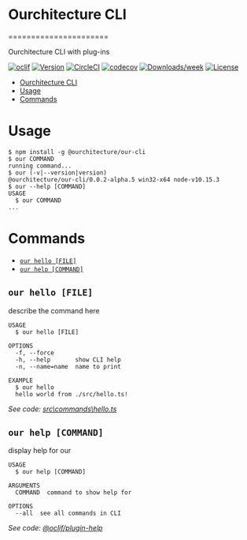 # Ourchitecture CLI
======================

Ourchitecture CLI with plug-ins

[![oclif](https://img.shields.io/badge/cli-oclif-brightgreen.svg)](https://oclif.io)
[![Version](https://img.shields.io/npm/v/@ourchitecture/our-cli.svg)](https://npmjs.org/package/@ourchitecture/our-cli)
[![CircleCI](https://circleci.com/gh/ourchitecture/our-cli.svg?style=svg)](https://circleci.com/gh/ourchitecture/our-cli)
[![codecov](https://codecov.io/gh/ourchitecture/our-cli/branch/master/graph/badge.svg)](https://codecov.io/gh/ourchitecture/our-cli)
[![Downloads/week](https://img.shields.io/npm/dw/@ourchitecture/our-cli.svg)](https://npmjs.org/package/@ourchitecture/our-cli)
[![License](https://img.shields.io/npm/l/@ourchitecture/our-cli.svg)](https://github.com/ourchitecture/our-cli/blob/master/package.json)

<!-- toc -->
* [Ourchitecture CLI](#ourchitecture-cli)
* [Usage](#usage)
* [Commands](#commands)
<!-- tocstop -->
# Usage
<!-- usage -->
```sh-session
$ npm install -g @ourchitecture/our-cli
$ our COMMAND
running command...
$ our (-v|--version|version)
@ourchitecture/our-cli/0.0.2-alpha.5 win32-x64 node-v10.15.3
$ our --help [COMMAND]
USAGE
  $ our COMMAND
...
```
<!-- usagestop -->
# Commands
<!-- commands -->
* [`our hello [FILE]`](#our-hello-file)
* [`our help [COMMAND]`](#our-help-command)

## `our hello [FILE]`

describe the command here

```
USAGE
  $ our hello [FILE]

OPTIONS
  -f, --force
  -h, --help       show CLI help
  -n, --name=name  name to print

EXAMPLE
  $ our hello
  hello world from ./src/hello.ts!
```

_See code: [src\commands\hello.ts](https://github.com/ourchitecture/our-cli/blob/v0.0.2-alpha.5/src\commands\hello.ts)_

## `our help [COMMAND]`

display help for our

```
USAGE
  $ our help [COMMAND]

ARGUMENTS
  COMMAND  command to show help for

OPTIONS
  --all  see all commands in CLI
```

_See code: [@oclif/plugin-help](https://github.com/oclif/plugin-help/blob/v2.1.4/src\commands\help.ts)_
<!-- commandsstop -->
